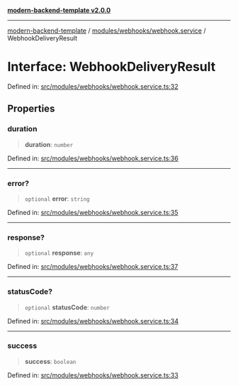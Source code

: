 [**modern-backend-template v2.0.0**](../../../../README.md)

***

[modern-backend-template](../../../../modules.md) / [modules/webhooks/webhook.service](../README.md) / WebhookDeliveryResult

# Interface: WebhookDeliveryResult

Defined in: [src/modules/webhooks/webhook.service.ts:32](https://github.com/maemreyo/saas-4cus-nodejs/blob/2a5b3f3aa11335dfa561e80e1feabb8e6084261e/src/modules/webhooks/webhook.service.ts#L32)

## Properties

### duration

> **duration**: `number`

Defined in: [src/modules/webhooks/webhook.service.ts:36](https://github.com/maemreyo/saas-4cus-nodejs/blob/2a5b3f3aa11335dfa561e80e1feabb8e6084261e/src/modules/webhooks/webhook.service.ts#L36)

***

### error?

> `optional` **error**: `string`

Defined in: [src/modules/webhooks/webhook.service.ts:35](https://github.com/maemreyo/saas-4cus-nodejs/blob/2a5b3f3aa11335dfa561e80e1feabb8e6084261e/src/modules/webhooks/webhook.service.ts#L35)

***

### response?

> `optional` **response**: `any`

Defined in: [src/modules/webhooks/webhook.service.ts:37](https://github.com/maemreyo/saas-4cus-nodejs/blob/2a5b3f3aa11335dfa561e80e1feabb8e6084261e/src/modules/webhooks/webhook.service.ts#L37)

***

### statusCode?

> `optional` **statusCode**: `number`

Defined in: [src/modules/webhooks/webhook.service.ts:34](https://github.com/maemreyo/saas-4cus-nodejs/blob/2a5b3f3aa11335dfa561e80e1feabb8e6084261e/src/modules/webhooks/webhook.service.ts#L34)

***

### success

> **success**: `boolean`

Defined in: [src/modules/webhooks/webhook.service.ts:33](https://github.com/maemreyo/saas-4cus-nodejs/blob/2a5b3f3aa11335dfa561e80e1feabb8e6084261e/src/modules/webhooks/webhook.service.ts#L33)
